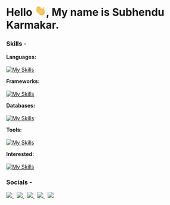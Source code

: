 # Hello <img width="30" src="https://github.com/Venom-61/Venom-61/blob/main/assets/gif/Hi.gif" />, My name is Subhendu Karmakar.

### Skills -

**Languages:**  
<br />
[![My Skills](https://skillicons.dev/icons?i=cpp,cs,ts)]()

**Frameworks:**
<br />
<br />
[![My Skills](https://skillicons.dev/icons?i=nextjs,express,angular,dotnet)]()

**Databases:**
<br />
<br />
[![My Skills](https://skillicons.dev/icons?i=mysql)]()

**Tools:**
<br />
<br />
[![My Skills](https://skillicons.dev/icons?i=git,vim,neovim,lua,bash,linux)]()

**Interested:**
<br />
<br />
[![My Skills](https://skillicons.dev/icons?i=threejs,blender,unity)]()


### Socials -

<p align="left">
  <a href="https://twitter.com/maikarmahoon" target="_blank">
    <img src="https://skillicons.dev/icons?i=twitter" />
  </a>
  &nbsp;
  <a href="https://www.linkedin.com/in/maikarmahoon/" target="_blank">
    <img src="https://skillicons.dev/icons?i=linkedin" />
  </a>
  &nbsp;
  <a href="https://www.instagram.com/maikarmahoon/" target="_blank">
    <img src="https://skillicons.dev/icons?i=instagram" />
  </a>
  &nbsp;
  <a href="#">
    <img src="https://skillicons.dev/icons?i=discord" target="_blank"/>
  </a>
  &nbsp;
  <a href="https://stackoverflow.com/users/14745054/subhendu-karmakar" target="_blank">
    <img src="https://skillicons.dev/icons?i=stackoverflow" />
  </a>
</p>
